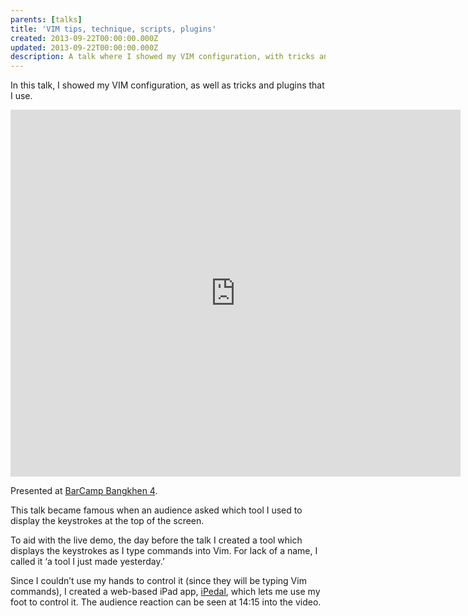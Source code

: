 ```yaml
---
parents: [talks]
title: 'VIM tips, technique, scripts, plugins'
created: 2013-09-22T00:00:00.000Z
updated: 2013-09-22T00:00:00.000Z
description: A talk where I showed my VIM configuration, with tricks and plugins that I use.
---
```


In this talk, I showed my VIM configuration, as well as tricks and plugins that I use.

<iframe width="720" height="587" src="https://www.slideshare.net/slideshow/embed_code/key/whRzNPugGQEBOI?rel=0" frameBorder="0" allowfullscreen=""></iframe>

Presented at [BarCamp Bangkhen 4](http://2013.barcampbangkhen.org/).

This talk became famous when an audience asked which tool I used to display the keystrokes at the top of the screen.

To aid with the live demo, the day before the talk I created a tool which displays the keystrokes as I type commands into Vim. For lack of a name, I called it ‘a tool I just made yesterday.’

Since I couldn’t use my hands to control it (since they will be typing Vim commands), I created a web-based iPad app, [iPedal](/p/ipedal/), which lets me use my foot to control it. The audience reaction can be seen at 14:15 into the video.

<template>
  <YouTube id="m8fScqG_pPk" />
</template>
